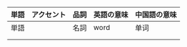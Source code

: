 | <ruby><span>単語</span><rt data-rt="たんご"></rt></ruby> | <ruby><span>アクセント</span><rt data-rt="あくせんと"></rt></ruby> | <ruby><span>品詞</span><rt data-rt="ひんし"></rt></ruby> | <ruby><span>英語</span><rt data-rt="えいご"></rt></ruby>の意味 | 中国語の<ruby><span>意味</span><rt data-rt="いみ"></rt></ruby> |
| -------------------------------------------------------- | ------------------------------------------------------------ | -------------------------------------------------------- | ------------------------------------------------------------ | ------------------------------------------------------------ |
| 単語                                                     |                                                              | <ruby><span>名詞</span><rt data-rt="めいし"></rt></ruby> | word                                                         | 单词                                                         |
|                                                          |                                                              |                                                          |                                                              |                                                              |
|                                                          |                                                              |                                                          |                                                              |                                                              |


